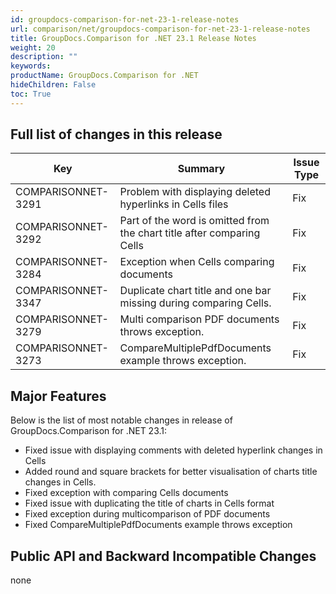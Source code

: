 ```yaml
---
id: groupdocs-comparison-for-net-23-1-release-notes
url: comparison/net/groupdocs-comparison-for-net-23-1-release-notes
title: GroupDocs.Comparison for .NET 23.1 Release Notes
weight: 20
description: ""
keywords: 
productName: GroupDocs.Comparison for .NET
hideChildren: False
toc: True
---
```

## Full list of changes in this release

| Key | Summary | Issue Type |
| --- | --- | --- |
| COMPARISONNET-3291 | Problem with displaying deleted hyperlinks in Cells files | Fix |
| COMPARISONNET-3292 | Part of the word is omitted from the chart title after comparing Cells | Fix |
| COMPARISONNET-3284 | Exception when Cells comparing documents | Fix |
| COMPARISONNET-3347 | Duplicate chart title and one bar missing during comparing Cells. | Fix |
| COMPARISONNET-3279 | Multi comparison PDF documents throws exception. | Fix |
| COMPARISONNET-3273 |CompareMultiplePdfDocuments example throws exception. | Fix |


## Major Features
Below is the list of most notable changes in release of GroupDocs.Comparison for .NET 23.1:

*   Fixed issue with displaying comments with deleted hyperlink changes in Cells
*   Added round and square brackets for better visualisation of charts title changes in Cells.
*   Fixed exception with comparing Cells documents
*   Fixed issue with duplicating the title of charts in Cells format
*   Fixed exception during multicomparison of PDF documents
*   Fixed CompareMultiplePdfDocuments example throws exception
 

## Public API and Backward Incompatible Changes
none